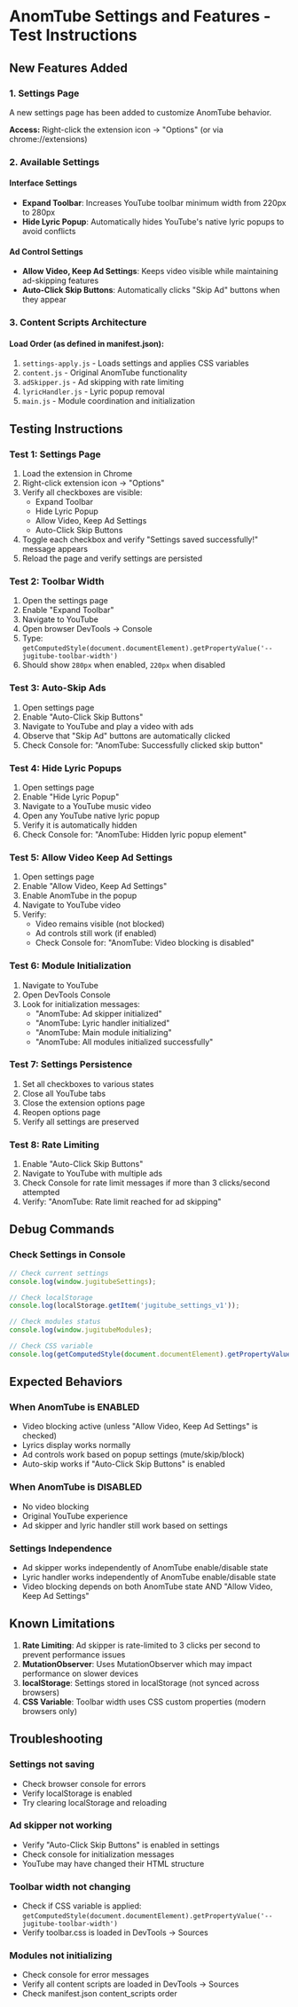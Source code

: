 # AnomTube Settings and Features - Test Instructions

## New Features Added

### 1. Settings Page
A new settings page has been added to customize AnomTube behavior.

**Access:** Right-click the extension icon → "Options" (or via chrome://extensions)

### 2. Available Settings

#### Interface Settings
- **Expand Toolbar**: Increases YouTube toolbar minimum width from 220px to 280px
- **Hide Lyric Popup**: Automatically hides YouTube's native lyric popups to avoid conflicts

#### Ad Control Settings
- **Allow Video, Keep Ad Settings**: Keeps video visible while maintaining ad-skipping features
- **Auto-Click Skip Buttons**: Automatically clicks "Skip Ad" buttons when they appear

### 3. Content Scripts Architecture

#### Load Order (as defined in manifest.json):
1. `settings-apply.js` - Loads settings and applies CSS variables
2. `content.js` - Original AnomTube functionality
3. `adSkipper.js` - Ad skipping with rate limiting
4. `lyricHandler.js` - Lyric popup removal
5. `main.js` - Module coordination and initialization

## Testing Instructions

### Test 1: Settings Page
1. Load the extension in Chrome
2. Right-click extension icon → "Options"
3. Verify all checkboxes are visible:
   - Expand Toolbar
   - Hide Lyric Popup
   - Allow Video, Keep Ad Settings
   - Auto-Click Skip Buttons
4. Toggle each checkbox and verify "Settings saved successfully!" message appears
5. Reload the page and verify settings are persisted

### Test 2: Toolbar Width
1. Open the settings page
2. Enable "Expand Toolbar"
3. Navigate to YouTube
4. Open browser DevTools → Console
5. Type: `getComputedStyle(document.documentElement).getPropertyValue('--jugitube-toolbar-width')`
6. Should show `280px` when enabled, `220px` when disabled

### Test 3: Auto-Skip Ads
1. Open settings page
2. Enable "Auto-Click Skip Buttons"
3. Navigate to YouTube and play a video with ads
4. Observe that "Skip Ad" buttons are automatically clicked
5. Check Console for: "AnomTube: Successfully clicked skip button"

### Test 4: Hide Lyric Popups
1. Open settings page
2. Enable "Hide Lyric Popup"
3. Navigate to a YouTube music video
4. Open any YouTube native lyric popup
5. Verify it is automatically hidden
6. Check Console for: "AnomTube: Hidden lyric popup element"

### Test 5: Allow Video Keep Ad Settings
1. Open settings page
2. Enable "Allow Video, Keep Ad Settings"
3. Enable AnomTube in the popup
4. Navigate to YouTube video
5. Verify:
   - Video remains visible (not blocked)
   - Ad controls still work (if enabled)
   - Check Console for: "AnomTube: Video blocking is disabled"

### Test 6: Module Initialization
1. Navigate to YouTube
2. Open DevTools Console
3. Look for initialization messages:
   - "AnomTube: Ad skipper initialized"
   - "AnomTube: Lyric handler initialized"
   - "AnomTube: Main module initializing"
   - "AnomTube: All modules initialized successfully"

### Test 7: Settings Persistence
1. Set all checkboxes to various states
2. Close all YouTube tabs
3. Close the extension options page
4. Reopen options page
5. Verify all settings are preserved

### Test 8: Rate Limiting
1. Enable "Auto-Click Skip Buttons"
2. Navigate to YouTube with multiple ads
3. Check Console for rate limit messages if more than 3 clicks/second attempted
4. Verify: "AnomTube: Rate limit reached for ad skipping"

## Debug Commands

### Check Settings in Console
```javascript
// Check current settings
console.log(window.jugitubeSettings);

// Check localStorage
console.log(localStorage.getItem('jugitube_settings_v1'));

// Check modules status
console.log(window.jugitubeModules);

// Check CSS variable
console.log(getComputedStyle(document.documentElement).getPropertyValue('--jugitube-toolbar-width'));
```

## Expected Behaviors

### When AnomTube is ENABLED
- Video blocking active (unless "Allow Video, Keep Ad Settings" is checked)
- Lyrics display works normally
- Ad controls work based on popup settings (mute/skip/block)
- Auto-skip works if "Auto-Click Skip Buttons" is enabled

### When AnomTube is DISABLED
- No video blocking
- Original YouTube experience
- Ad skipper and lyric handler still work based on settings

### Settings Independence
- Ad skipper works independently of AnomTube enable/disable state
- Lyric handler works independently of AnomTube enable/disable state
- Video blocking depends on both AnomTube state AND "Allow Video, Keep Ad Settings"

## Known Limitations

1. **Rate Limiting**: Ad skipper is rate-limited to 3 clicks per second to prevent performance issues
2. **MutationObserver**: Uses MutationObserver which may impact performance on slower devices
3. **localStorage**: Settings stored in localStorage (not synced across browsers)
4. **CSS Variable**: Toolbar width uses CSS custom properties (modern browsers only)

## Troubleshooting

### Settings not saving
- Check browser console for errors
- Verify localStorage is enabled
- Try clearing localStorage and reloading

### Ad skipper not working
- Verify "Auto-Click Skip Buttons" is enabled in settings
- Check console for initialization messages
- YouTube may have changed their HTML structure

### Toolbar width not changing
- Check if CSS variable is applied: `getComputedStyle(document.documentElement).getPropertyValue('--jugitube-toolbar-width')`
- Verify toolbar.css is loaded in DevTools → Sources

### Modules not initializing
- Check console for error messages
- Verify all content scripts are loaded in DevTools → Sources
- Check manifest.json content_scripts order
